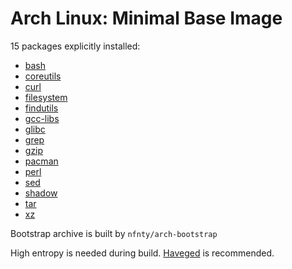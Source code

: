 Arch Linux: Minimal Base Image
=====

15 packages explicitly installed:

* [bash](https://www.archlinux.org/packages/core/x86_64/bash)
* [coreutils](https://www.archlinux.org/packages/core/x86_64/coreutils)
* [curl](https://www.archlinux.org/packages/core/x86_64/curl)
* [filesystem](https://www.archlinux.org/packages/core/x86_64/filesystem)
* [findutils](https://www.archlinux.org/packages/core/x86_64/findutils)
* [gcc-libs](https://www.archlinux.org/packages/core/x86_64/gcc-libs)
* [glibc](https://www.archlinux.org/packages/core/x86_64/glibc)
* [grep](https://www.archlinux.org/packages/core/x86_64/grep)
* [gzip](https://www.archlinux.org/packages/core/x86_64/gzip)
* [pacman](https://www.archlinux.org/packages/core/x86_64/pacman)
* [perl](https://www.archlinux.org/packages/core/x86_64/perl)
* [sed](https://www.archlinux.org/packages/core/x86_64/sed)
* [shadow](https://www.archlinux.org/packages/core/x86_64/shadow)
* [tar](https://www.archlinux.org/packages/core/x86_64/tar)
* [xz](https://www.archlinux.org/packages/core/x86_64/xz)

Bootstrap archive is built by `nfnty/arch-bootstrap`

High entropy is needed during build. [Haveged](https://wiki.archlinux.org/index.php/Haveged) is recommended.
